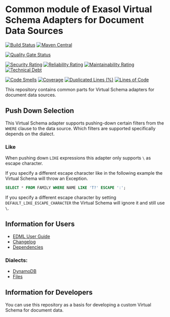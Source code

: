 # Common module of Exasol Virtual Schema Adapters for Document Data Sources

[![Build Status](https://github.com/exasol/virtual-schema-common-document/actions/workflows/ci-build.yml/badge.svg)](https://github.com/exasol/virtual-schema-common-document/actions/workflows/ci-build.yml)
[![Maven Central](https://img.shields.io/maven-central/v/com.exasol/virtual-schema-common-document)](https://search.maven.org/artifact/com.exasol/virtual-schema-common-document)

[![Quality Gate Status](https://sonarcloud.io/api/project_badges/measure?project=com.exasol%3Avirtual-schema-common-document&metric=alert_status)](https://sonarcloud.io/dashboard?id=com.exasol%3Avirtual-schema-common-document)

[![Security Rating](https://sonarcloud.io/api/project_badges/measure?project=com.exasol%3Avirtual-schema-common-document&metric=security_rating)](https://sonarcloud.io/dashboard?id=com.exasol%3Avirtual-schema-common-document)
[![Reliability Rating](https://sonarcloud.io/api/project_badges/measure?project=com.exasol%3Avirtual-schema-common-document&metric=reliability_rating)](https://sonarcloud.io/dashboard?id=com.exasol%3Avirtual-schema-common-document)
[![Maintainability Rating](https://sonarcloud.io/api/project_badges/measure?project=com.exasol%3Avirtual-schema-common-document&metric=sqale_rating)](https://sonarcloud.io/dashboard?id=com.exasol%3Avirtual-schema-common-document)
[![Technical Debt](https://sonarcloud.io/api/project_badges/measure?project=com.exasol%3Avirtual-schema-common-document&metric=sqale_index)](https://sonarcloud.io/dashboard?id=com.exasol%3Avirtual-schema-common-document)

[![Code Smells](https://sonarcloud.io/api/project_badges/measure?project=com.exasol%3Avirtual-schema-common-document&metric=code_smells)](https://sonarcloud.io/dashboard?id=com.exasol%3Avirtual-schema-common-document)
[![Coverage](https://sonarcloud.io/api/project_badges/measure?project=com.exasol%3Avirtual-schema-common-document&metric=coverage)](https://sonarcloud.io/dashboard?id=com.exasol%3Avirtual-schema-common-document)
[![Duplicated Lines (%)](https://sonarcloud.io/api/project_badges/measure?project=com.exasol%3Avirtual-schema-common-document&metric=duplicated_lines_density)](https://sonarcloud.io/dashboard?id=com.exasol%3Avirtual-schema-common-document)
[![Lines of Code](https://sonarcloud.io/api/project_badges/measure?project=com.exasol%3Avirtual-schema-common-document&metric=ncloc)](https://sonarcloud.io/dashboard?id=com.exasol%3Avirtual-schema-common-document)

This repository contains common parts for Virtual Schema adapters for document data sources.

## Push Down Selection

This Virtual Schema adapter supports pushing-down certain filters from the `WHERE` clause to the data source. Which filters are supported specifically depends on the dialect.

### Like

When pushing down `LIKE` expressions this adapter only supports `\` as escape character.

If you specify a different escape character like in the following example the Virtual Schema will throw an Exception.

```sql
SELECT * FROM FAMILY WHERE NAME LIKE 'T?' ESCAPE ':';
```

If you specify a different escape character by setting `DEFAULT_LIKE_ESCAPE_CHARACTER` the Virtual Schema will ignore it and still use `\`.

## Information for Users

* [EDML User Guide](doc/user_guide/edml_user_guide.md)
* [Changelog](doc/changes/changelog.md)
* [Dependencies](dependencies.md)

### Dialects:

* [DynamoDB](https://github.com/exasol/dynamodb-virtual-schema)
* [Files](https://github.com/exasol/virtual-schema-common-document-files)

## Information for Developers

You can use this repository as a basis for developing a custom Virtual Schema for document data.
